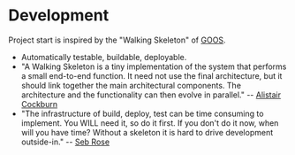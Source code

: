Development
===========

Project start is inspired by the "Walking Skeleton" of [GOOS][goos].

* Automatically testable, buildable, deployable.
* "A Walking Skeleton is a tiny implementation of the system that performs a small end-to-end function. It need not use the final architecture, but it should link together the main architectural components. The architecture and the functionality can then evolve in parallel." -- [Alistair Cockburn][ac]
* "The infrastructure of build, deploy, test can be time consuming to implement. You WILL need it, so do it first. If you don't do it now, when will you have time? Without a skeleton it is hard to drive development outside-in." -- [Seb Rose][sebrose]


[goos]: http://www.growing-object-oriented-software.com/
[ac]: http://alistair.cockburn.us/Walking+skeleton
[sebrose]: http://www.slideshare.net/sebrose/unit-testing-tdd-and-the-walking-skeleton
